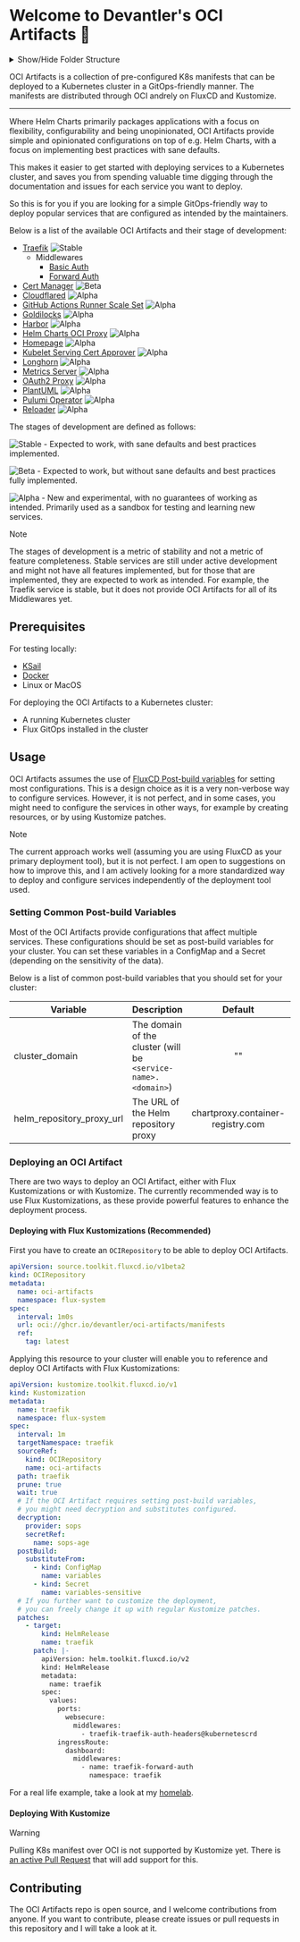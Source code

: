 # Welcome to Devantler's OCI Artifacts 🚀

<details>
  <summary>Show/Hide Folder Structure</summary>

<!-- readme-tree start -->

```
.
├── .github
│   └── workflows
├── .vscode
└── k8s
    ├── cert-manager
    │   └── cluster-issuers
    │       ├── cloudflare-letsencrypt
    │       └── selfsigned
    ├── cloudflared
    ├── clusters
    │   └── oci-artifacts
    │       ├── apps
    │       │   └── homepage
    │       ├── flux-system
    │       ├── releases
    │       │   ├── cert-manager
    │       │   ├── cloudflared
    │       │   ├── gha-runner-scale-set-controller
    │       │   ├── goldilocks
    │       │   ├── harbor
    │       │   ├── helm-charts-oci-proxy
    │       │   ├── homepage
    │       │   ├── metrics-server
    │       │   ├── oauth2-proxy
    │       │   ├── plantuml
    │       │   ├── pulumi-operator
    │       │   ├── reloader
    │       │   └── traefik
    │       └── variables
    ├── gha-runner-scale-set-controller
    ├── goldilocks
    ├── harbor
    ├── helm-charts-oci-proxy
    ├── homepage
    ├── kubelet-serving-cert-approver
    ├── longhorn
    ├── metrics-server
    ├── oauth2-proxy
    ├── plantuml
    ├── pulumi-operator
    │   └── programs
    │       └── harbor-program
    ├── reloader
    └── traefik
        └── middlewares
            └── forward-auth

46 directories
```

<!-- readme-tree end -->

</details>

OCI Artifacts is a collection of pre-configured K8s manifests that can be deployed to a Kubernetes cluster in a GitOps-friendly manner. The manifests are distributed through OCI andrely on FluxCD and Kustomize.

---
Where Helm Charts primarily packages applications with a focus on flexibility, configurability and being unopinionated, OCI Artifacts provide simple and opinionated configurations on top of e.g. Helm Charts, with a focus on implementing best practices with sane defaults.

This makes it easier to get started with deploying services to a Kubernetes cluster, and saves you from spending valuable time digging through the documentation and issues for each service you want to deploy.

So this is for you if you are looking for a simple GitOps-friendly way to deploy popular services that are configured as intended by the maintainers.

Below is a list of the available OCI Artifacts and their stage of development:

- [Traefik](k8s/stable/traefik/README.md) ![Stable](https://img.shields.io/badge/Stable-blue)
  - Middlewares
    - [Basic Auth](k8s/stable/traefik/middlewares/basic-auth/README.md)
    - [Forward Auth](k8s/stable/traefik/middlewares/forward-auth/README.md)
- [Cert Manager](k8s/beta/cert-manager/README.md) ![Beta](https://img.shields.io/badge/Beta-yellow)
- [Cloudflared](k8s/beta/cloudflared/README.md) ![Alpha](https://img.shields.io/badge/Alpha-orange)
- [GitHub Actions Runner Scale Set](k8s/gha-runner-scale-set/README.md) ![Alpha](https://img.shields.io/badge/Alpha-orange)
- [Goldilocks](k8s/beta/goldilocks/README.md) ![Alpha](https://img.shields.io/badge/Alpha-orange)
- [Harbor](k8s/beta/harbor/README.md) ![Alpha](https://img.shields.io/badge/Alpha-orange)
- [Helm Charts OCI Proxy](k8s/beta/helm-charts-oci-proxy/README.md) ![Alpha](https://img.shields.io/badge/Alpha-orange)
- [Homepage](k8s/beta/homepage/README.md) ![Alpha](https://img.shields.io/badge/Alpha-orange)
- [Kubelet Serving Cert Approver](k8s/beta/kubelet-serving-cert-approver/README.md) ![Alpha](https://img.shields.io/badge/Alpha-orange)
- [Longhorn](k8s/beta/longhorn/README.md) ![Alpha](https://img.shields.io/badge/Alpha-orange)
- [Metrics Server](k8s/beta/metrics-server/README.md) ![Alpha](https://img.shields.io/badge/Alpha-orange)
- [OAuth2 Proxy](k8s/beta/oauth2-proxy/README.md) ![Alpha](https://img.shields.io/badge/Alpha-orange)
- [PlantUML](k8s/beta/plantuml/README.md) ![Alpha](https://img.shields.io/badge/Alpha-orange)
- [Pulumi Operator](k8s/beta/pulumi-operator/README.md) ![Alpha](https://img.shields.io/badge/Alpha-orange)
- [Reloader](k8s/beta/reloader/README.md) ![Alpha](https://img.shields.io/badge/Alpha-orange)

The stages of development are defined as follows:

![Stable](https://img.shields.io/badge/Stable-blue) - Expected to work, with sane defaults and best practices implemented.

![Beta](https://img.shields.io/badge/Beta-yellow) - Expected to work, but without sane defaults and best practices fully implemented.

![Alpha](https://img.shields.io/badge/Alpha-orange) - New and experimental, with no guarantees of working as intended. Primarily used as a sandbox for testing and learning new services.

> [!NOTE]
> The stages of development is a metric of stability and not a metric of feature completeness. Stable services are still under active development and might not have all features implemented, but for those that are implemented, they are expected to work as intended. For example, the Traefik service is stable, but it does not provide OCI Artifacts for all of its Middlewares yet.

## Prerequisites

For testing locally:

- [KSail](https://github.com/devantler/ksail)
- [Docker](https://www.docker.com/)
- Linux or MacOS

For deploying the OCI Artifacts to a Kubernetes cluster:

- A running Kubernetes cluster
- Flux GitOps installed in the cluster

## Usage

OCI Artifacts assumes the use of [FluxCD Post-build variables](https://fluxcd.io/flux/components/kustomize/kustomizations/#post-build-variable-substitution) for setting most configurations. This is a design choice as it is a very non-verbose way to configure services. However, it is not perfect, and in some cases, you might need to configure the services in other ways, for example by creating resources, or by using Kustomize patches.

> [!NOTE]
> The current approach works well (assuming you are using FluxCD as your primary deployment tool), but it is not perfect. I am open to suggestions on how to improve this, and I am actively looking for a more standardized way to deploy and configure services independently of the deployment tool used.

### Setting Common Post-build Variables

Most of the OCI Artifacts provide configurations that affect multiple services. These configurations should be set as post-build variables for your cluster. You can set these variables in a ConfigMap and a Secret (depending on the sensitivity of the data).

Below is a list of common post-build variables that you should set for your cluster:

| Variable                  | Description                                                   |              Default              | Required |
| ------------------------- | ------------------------------------------------------------- | :-------------------------------: | :------: |
| cluster_domain            | The domain of the cluster (will be `<service-name>.<domain>`) |                ""                 |    ✓     |
| helm_repository_proxy_url | The URL of the Helm repository proxy                          | chartproxy.container-registry.com |    ✕     |

### Deploying an OCI Artifact

There are two ways to deploy an OCI Artifact, either with Flux Kustomizations or with Kustomize. The currently recommended way is to use Flux Kustomizations, as these provide powerful features to enhance the deployment process.

#### Deploying with Flux Kustomizations (Recommended)

First you have to create an `OCIRepository` to be able to deploy OCI Artifacts.

```yaml
apiVersion: source.toolkit.fluxcd.io/v1beta2
kind: OCIRepository
metadata:
  name: oci-artifacts
  namespace: flux-system
spec:
  interval: 1m0s
  url: oci://ghcr.io/devantler/oci-artifacts/manifests
  ref:
    tag: latest
```

Applying this resource to your cluster will enable you to reference and deploy OCI Artifacts with Flux Kustomizations:

```yaml
apiVersion: kustomize.toolkit.fluxcd.io/v1
kind: Kustomization
metadata:
  name: traefik
  namespace: flux-system
spec:
  interval: 1m
  targetNamespace: traefik
  sourceRef:
    kind: OCIRepository
    name: oci-artifacts
  path: traefik
  prune: true
  wait: true
  # If the OCI Artifact requires setting post-build variables,
  # you might need decryption and substitutes configured.
  decryption:
    provider: sops
    secretRef:
      name: sops-age
  postBuild:
    substituteFrom:
      - kind: ConfigMap
        name: variables
      - kind: Secret
        name: variables-sensitive
  # If you further want to customize the deployment,
  # you can freely change it up with regular Kustomize patches.
  patches:
    - target:
        kind: HelmRelease
        name: traefik
      patch: |-
        apiVersion: helm.toolkit.fluxcd.io/v2
        kind: HelmRelease
        metadata:
          name: traefik
        spec:
          values:
            ports:
              websecure:
                middlewares:
                  - traefik-traefik-auth-headers@kubernetescrd
            ingressRoute:
              dashboard:
                middlewares:
                  - name: traefik-forward-auth
                    namespace: traefik
```

For a real life example, take a look at my [homelab](https://github.com/devantler/homelab).

#### Deploying With Kustomize

> [!WARNING]
> Pulling K8s manifest over OCI is not supported by Kustomize yet. There is [an active Pull Request](https://github.com/kubernetes-sigs/kustomize/pull/5147) that will add support for this.

## Contributing

The OCI Artifacts repo is open source, and I welcome contributions from anyone. If you want to contribute, please create issues or pull requests in this repository and I will take a look at it.
